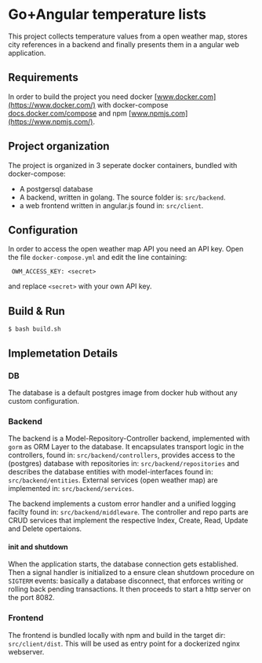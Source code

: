# Go+Angular temperature lists

This project collects temperature values from a open weather map, stores city references in a backend and finally presents them in a angular web application.

## Requirements

In order to build the project you need docker [www.docker.com](https://www.docker.com/) with docker-compose [docs.docker.com/compose](https://docs.docker.com/compose/) and npm [www.npmjs.com](https://www.npmjs.com/).

## Project organization

The project is organized in 3 seperate docker containers, bundled with docker-compose:

- A postgersql database
- A backend, written in golang. The source folder is: `src/backend`.
- a web frontend written in angular.js found in: `src/client`.

## Configuration

In order to access the open weather map API you need an API key. Open the file `docker-compose.yml` and edit the line containing:

` OWM_ACCESS_KEY: <secret>`

and replace `<secret>` with your own API key.

## Build & Run

`$ bash build.sh`

## Implemetation Details

### DB

The database is a default postgres image from docker hub without any custom configuration.

### Backend

The backend is a Model-Repository-Controller backend, implemented with `gorm` as ORM Layer to the database. It encapsulates transport logic in the controllers, found in: `src/backend/controllers`, provides access to the (postgres) database with repositories in: `src/backend/repositories` and describes the database entities with model-interfaces found in: `src/backend/entities`. External services (open weather map) are implemented in: `src/backend/services`.

The backend implements a custom error handler and a unified logging facilty found in: `src/backend/middleware`. The controller and repo parts are CRUD services that implement the respective Index, Create, Read, Update and Delete opertaions.

#### init and shutdown

When the application starts, the database connection gets established. Then a signal handler is initialized to a ensure clean shutdown procedure on `SIGTERM` events: basically a database disconnect, that enforces writing or rolling back pending transactions. It then proceeds to start a http server on the port 8082.

### Frontend

The frontend is bundled locally with npm and build in the target dir: `src/client/dist`. This will be used as entry point for a dockerized nginx webserver.
